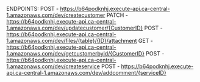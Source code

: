 

ENDPOINTS:
POST - https://b64podknhj.execute-api.ca-central-1.amazonaws.com/dev/createcustomer
PATCH - https://b64podknhj.execute-api.ca-central-1.amazonaws.com/dev/updatecustomer/{CustomerID}
POST - https://b64podknhj.execute-api.ca-central-1.amazonaws.com/dev/files/{table}/{ID}/attachment
GET - https://b64podknhj.execute-api.ca-central-1.amazonaws.com/dev/getcustomerbyid/{CustomerID}
POST - https://b64podknhj.execute-api.ca-central-1.amazonaws.com/dev/createservice
POST - https://b64podknhj.execute-api.ca-central-1.amazonaws.com/dev/addcomment/{serviceID}

